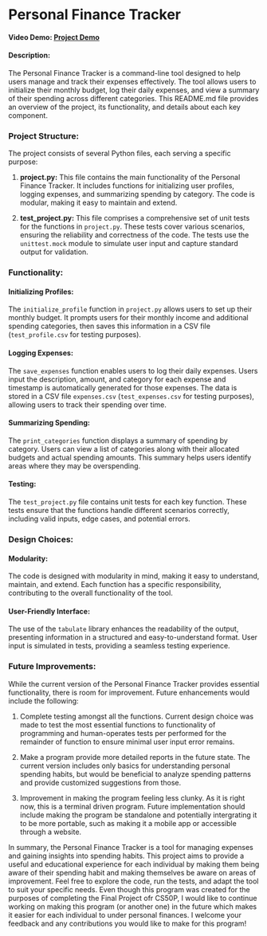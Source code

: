 # Personal Finance Tracker

#### Video Demo: [Project Demo](https://youtu.be/GkdJq0P-ITY)

#### Description:

The Personal Finance Tracker is a command-line tool designed to help users manage and track their expenses effectively. The tool allows users to initialize their monthly budget, log their daily expenses, and view a summary of their spending across different categories. This README.md file provides an overview of the project, its functionality, and details about each key component.

### Project Structure:

The project consists of several Python files, each serving a specific purpose:

1. **project.py:** This file contains the main functionality of the Personal Finance Tracker. It includes functions for initializing user profiles, logging expenses, and summarizing spending by category. The code is modular, making it easy to maintain and extend.

2. **test_project.py:** This file comprises a comprehensive set of unit tests for the functions in `project.py`. These tests cover various scenarios, ensuring the reliability and correctness of the code. The tests use the `unittest.mock` module to simulate user input and capture standard output for validation.

### Functionality:

#### Initializing Profiles:

The `initialize_profile` function in `project.py` allows users to set up their monthly budget. It prompts users for their monthly income and additional spending categories, then saves this information in a CSV file (`test_profile.csv` for testing purposes).

#### Logging Expenses:

The `save_expenses` function enables users to log their daily expenses. Users input the description, amount, and category for each expense and timestamp is automatically generated for those expenses. The data is stored in a CSV file `expenses.csv` (`test_expenses.csv` for testing purposes), allowing users to track their spending over time.

#### Summarizing Spending:

The `print_categories` function displays a summary of spending by category. Users can view a list of categories along with their allocated budgets and actual spending amounts. This summary helps users identify areas where they may be overspending.

#### Testing:

The `test_project.py` file contains unit tests for each key function. These tests ensure that the functions handle different scenarios correctly, including valid inputs, edge cases, and potential errors.

### Design Choices:

#### Modularity:

The code is designed with modularity in mind, making it easy to understand, maintain, and extend. Each function has a specific responsibility, contributing to the overall functionality of the tool.

#### User-Friendly Interface:

The use of the `tabulate` library enhances the readability of the output, presenting information in a structured and easy-to-understand format. User input is simulated in tests, providing a seamless testing experience.

### Future Improvements:

While the current version of the Personal Finance Tracker provides essential functionality, there is room for improvement. Future enhancements would include the following:

1. Complete testing amongst all the functions. Current design choice was made to test the most essential functions to functionality of programming and human-operates tests per performed for the remainder of function to ensure minimal user input error remains.

2. Make a program provide more detailed reports  in the future state. The current version includes only basics for understanding personal spending habits, but would be beneficial to analyze spending patterns and provide customized suggestions from those.

3. Improvement in making the program feeling less clunky. As it is right now, this is a terminal driven program. Future implementation should include making the program be standalone and potentially intergrating it to be more portable, such as making it a mobile app or accessible through a website.

In summary, the Personal Finance Tracker is a tool for managing expenses and gaining insights into spending habits. This project aims to provide a useful and educational experience for each individual by making them being aware of their spending habit and making themselves be aware on areas of improvement. Feel free to explore the code, run the tests, and adapt the tool to suit your specific needs. Even though this program was created for the purposes of completing the Final Project ofr CS50P, I would like to continue working on making this program (or another one) in the future which makes it easier for each individual to under personal finances. I welcome your feedback and any contributions you would like to make for this program!

